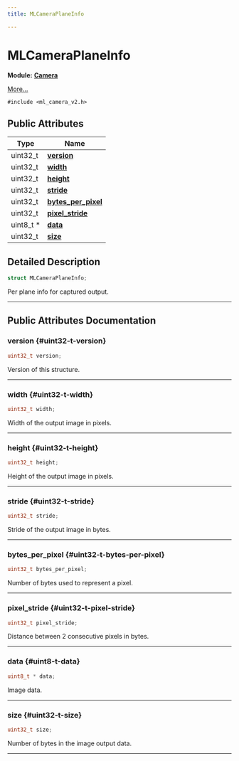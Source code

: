 ```yaml
---
title: MLCameraPlaneInfo

---
```


# MLCameraPlaneInfo

**Module:** **[Camera](/versioned_docs/version-22-Feb-2023/api-ref/api/Modules/group___camera/group___camera.md)**



 [More...](#detailed-description)


`#include <ml_camera_v2.h>`

## Public Attributes

| Type           | Name           |
| -------------- | -------------- |
| uint32_t | **[version](/versioned_docs/version-22-Feb-2023/api-ref/api/Modules/group___camera/struct_m_l_camera_plane_info.md#uint32-t-version)**  |
| uint32_t | **[width](/versioned_docs/version-22-Feb-2023/api-ref/api/Modules/group___camera/struct_m_l_camera_plane_info.md#uint32-t-width)**  |
| uint32_t | **[height](/versioned_docs/version-22-Feb-2023/api-ref/api/Modules/group___camera/struct_m_l_camera_plane_info.md#uint32-t-height)**  |
| uint32_t | **[stride](/versioned_docs/version-22-Feb-2023/api-ref/api/Modules/group___camera/struct_m_l_camera_plane_info.md#uint32-t-stride)**  |
| uint32_t | **[bytes_per_pixel](/versioned_docs/version-22-Feb-2023/api-ref/api/Modules/group___camera/struct_m_l_camera_plane_info.md#uint32-t-bytes-per-pixel)**  |
| uint32_t | **[pixel_stride](/versioned_docs/version-22-Feb-2023/api-ref/api/Modules/group___camera/struct_m_l_camera_plane_info.md#uint32-t-pixel-stride)**  |
| uint8_t * | **[data](/versioned_docs/version-22-Feb-2023/api-ref/api/Modules/group___camera/struct_m_l_camera_plane_info.md#uint8-t-data)**  |
| uint32_t | **[size](/versioned_docs/version-22-Feb-2023/api-ref/api/Modules/group___camera/struct_m_l_camera_plane_info.md#uint32-t-size)**  |

## Detailed Description

```cpp
struct MLCameraPlaneInfo;
```


Per plane info for captured output. 





-----------
## Public Attributes Documentation

### version {#uint32-t-version}

```cpp
uint32_t version;
```


Version of this structure. 





-----------

### width {#uint32-t-width}

```cpp
uint32_t width;
```


Width of the output image in pixels. 





-----------

### height {#uint32-t-height}

```cpp
uint32_t height;
```


Height of the output image in pixels. 





-----------

### stride {#uint32-t-stride}

```cpp
uint32_t stride;
```


Stride of the output image in bytes. 





-----------

### bytes_per_pixel {#uint32-t-bytes-per-pixel}

```cpp
uint32_t bytes_per_pixel;
```


Number of bytes used to represent a pixel. 





-----------

### pixel_stride {#uint32-t-pixel-stride}

```cpp
uint32_t pixel_stride;
```


Distance between 2 consecutive pixels in bytes. 





-----------

### data {#uint8-t-data}

```cpp
uint8_t * data;
```


Image data. 





-----------

### size {#uint32-t-size}

```cpp
uint32_t size;
```


Number of bytes in the image output data. 





-----------


